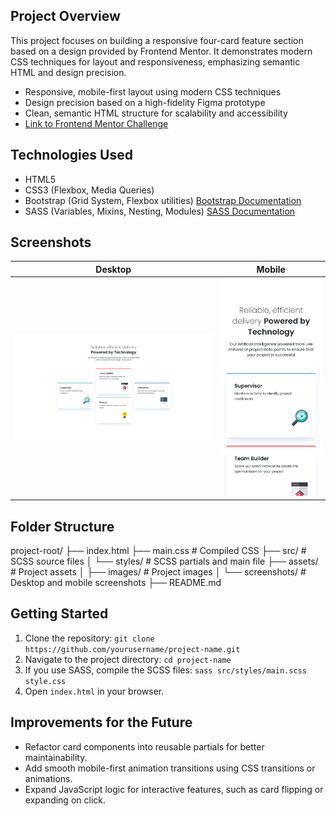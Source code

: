 ## Project Overview

This project focuses on building a responsive four-card feature section based on a design provided by Frontend Mentor. It demonstrates modern CSS techniques for layout and responsiveness, emphasizing semantic HTML and design precision.

- Responsive, mobile-first layout using modern CSS techniques
- Design precision based on a high-fidelity Figma prototype
- Clean, semantic HTML structure for scalability and accessibility
- [Link to Frontend Mentor Challenge](https://www.frontendmentor.io/learning-paths/building-responsive-layouts--z1qCXVqkD/steps/67324be4d54b5cb1de9ff9a8/challenge/start)

## Technologies Used

- HTML5
- CSS3 (Flexbox, Media Queries)
- Bootstrap (Grid System, Flexbox utilities) [Bootstrap Documentation](https://getbootstrap.com/docs/5.3/getting-started/introduction/)
- SASS (Variables, Mixins, Nesting, Modules) [SASS Documentation](https://sass-lang.com/documentation)

## Screenshots

| Desktop                                | Mobile                               |
| -------------------------------------- | ------------------------------------ |
| ![Desktop view of Four Card feature section](./design/desktop_screenshot.png) | ![Mobile view of Four Card feature section](./design/mobile_screenshot.png) |

## Folder Structure

project-root/
├── index.html
├── main.css        # Compiled CSS
├── src/            # SCSS source files
│   └── styles/     # SCSS partials and main file
├── assets/         # Project assets
│   ├── images/     # Project images
│   └── screenshots/ # Desktop and mobile screenshots
├── README.md

## Getting Started

1. Clone the repository: `git clone https://github.com/yourusername/project-name.git`
2. Navigate to the project directory: `cd project-name`
3. If you use SASS, compile the SCSS files: `sass src/styles/main.scss style.css`
4. Open `index.html` in your browser.

## Improvements for the Future

- Refactor card components into reusable partials for better maintainability.
- Add smooth mobile-first animation transitions using CSS transitions or animations.
- Expand JavaScript logic for interactive features, such as card flipping or expanding on click.
